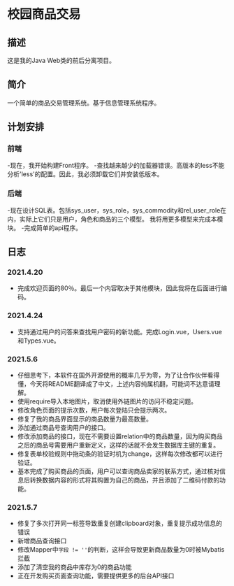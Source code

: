 # 校园商品交易
## 描述
这是我的Java Web类的前后分离项目。 
## 简介
一个简单的商品交易管理系统。基于信息管理系统程序。 
## 计划安排
### 前端
-现在，我开始构建Front程序。 
-查找越来越少的加载器错误。高版本的less不能分析'less'的配置。因此，我必须卸载它们并安装低版本。 
### 后端
-现在设计SQL表。包括sys_user，sys_role，sys_commodity和rel_user_role在内，实际上它们只是用户，角色和商品的三个模型。
我将用更多模型来完成本模块。 
-完成简单的api程序。 
## 日志
### 2021.4.20
- 完成欢迎页面的80％。最后一个内容取决于其他模块，因此我将在后面进行编码。 
### 2021.4.24
- 支持通过用户的问答来查找用户密码的新功能。完成Login.vue，Users.vue和Types.vue。
### 2021.5.6
- 仔细思考下，本软件在国外开源使用的概率几乎为零，为了让合作伙伴看得懂，今天将README翻译成了中文，上述内容纯属机翻，可能词不达意请理解。
- 使用require导入本地图片，取消使用外链图片的访问不稳定问题。
- 修改角色页面的提示次数，用户每次登陆只会提示两次。
- 修复了我的商品界面显示的商品数量为最高数量。
- 添加通过商品号查询用户的接口。
- 修改添加商品的接口，现在不需要设置relation中的商品数量，因为购买商品之后的商品号需要用户重新定义，这样的话就不会发生数据库主键的重复。
- 修复表单校验规则中拖动条的验证时机为change，这样每次修改都可以进行验证。
- 基本完成了购买商品的页面，用户可以查询商品卖家的联系方式，通过核对信息后转换数据内容的形式将其购置为自己的商品，并且添加了二维码付款的功能。
### 2021.5.7
- 修复了多次打开同一标签导致重复创建clipboard对象，重复提示成功信息的错误
- 新增商品查询接口
- 修改Mapper中`字段 != ''`的判断，这样会导致更新商品数量为0时被Mybatis拦截
- 添加了清空我的商品中库存为0的商品功能
- 正在开发购买页面查询功能，需要提供更多的后台API接口
